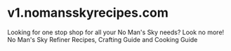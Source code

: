 # v1.nomansskyrecipes.com
Looking for one stop shop for all your No Man's Sky needs? Look no more! No Man's Sky Refiner Recipes, Crafting Guide and Cooking Guide
